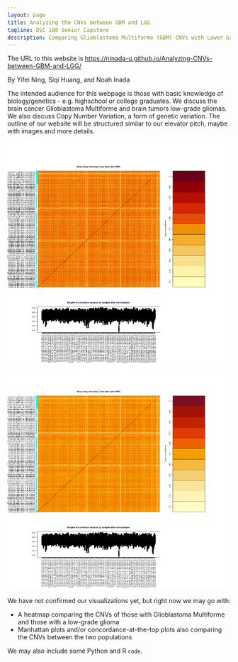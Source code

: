 ```yaml
---
layout: page
title: Analyzing the CNVs between GBM and LGG
tagline: DSC 180 Senior Capstone
description: Comparing Glioblastoma Multiforme (GBM) CNVs with Lower Grade Glioma (LGG) CNVs
---
```


The URL to this website is https://ninada-u.github.io/Analyzing-CNVs-between-GBM-and-LGG/

By Yifei Ning, Siqi Huang, and Noah Inada



The intended audience for this webpage is those with basic knowledge of biology/genetics - e.g. highschool or college graduates. We discuss the brain cancer Glioblastoma Multiforme and brain tumors low-grade gliomas. We also discuss Copy Number Variation, a form of genetic variation. The outline of our website will be structured similar to our elevator pitch, maybe with images and more details.

![LGG](./assets/images/PreprocessingOutput_LGG.png )
![GBM](./assets/images/LGG.png)

We have not confirmed our visualizations yet, but right now we may go with:

- A heatmap comparing the CNVs of those with Glioblastoma Multiforme and those with a low-grade glioma
- Manhattan plots and/or concordance-at-the-top plots also comparing the CNVs between the two populations

We may also include some Python and R `code`.
